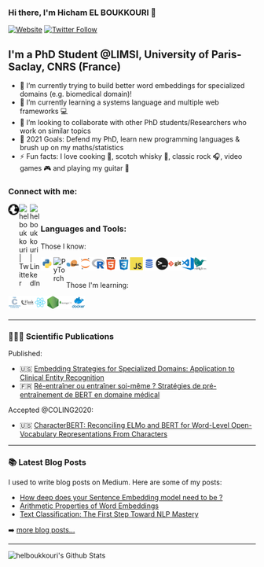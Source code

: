### Hi there, I'm Hicham EL BOUKKOURI 👋

[![Website](https://img.shields.io/website?label=https%3A%2F%2Fhelboukkouri.github.io%2Fblog%2F&style=for-the-badge&url=https%3A%2F%2Fhelboukkouri.github.io%2Fblog%2F)](https://helboukkouri.github.io/blog/)
[![Twitter Follow](https://img.shields.io/twitter/follow/helboukkouri?color=1DA1F2&logo=twitter&style=for-the-badge)](https://twitter.com/intent/follow?original_referer=https%3A%2F%2Fgithub.com%2Fhelboukkouri&screen_name=helboukkouri)

## I'm a PhD Student @LIMSI, University of Paris-Saclay, CNRS (France)

- 🔭 I’m currently trying to build better word embeddings for specialized domains (e.g. biomedical domain)!
- 🌱 I’m currently learning a systems language and multiple web frameworks 💻
- 👯 I’m looking to collaborate with other PhD students/Researchers who work on similar topics
- 🥅 2021 Goals: Defend my PhD, learn new programming languages & brush up on my maths/statistics
- ⚡ Fun facts: I love cooking 🍜, scotch whisky 🥃, classic rock 🎧, video games 🎮 and playing my guitar 🎸

### Connect with me:

[<img align="left" alt="https://helboukkouri.github.io/blog/" width="22px" src="https://raw.githubusercontent.com/iconic/open-iconic/master/svg/globe.svg" />][website]
[<img align="left" alt="helboukkouri | Twitter" width="22px" src="https://cdn.jsdelivr.net/npm/simple-icons@v3/icons/twitter.svg" />][twitter]
[<img align="left" alt="helboukkouri | LinkedIn" width="22px" src="https://cdn.jsdelivr.net/npm/simple-icons@v3/icons/linkedin.svg" />][linkedin]

<br />

### Languages and Tools:

Those I know:

<img align="left" alt="Python" width="26px" src="https://raw.githubusercontent.com/github/explore/80688e429a7d4ef2fca1e82350fe8e3517d3494d/topics/python/python.png" />
<img align="left" alt="PyTorch" width="26px" src="https://raw.githubusercontent.com/pytorch/pytorch/b85568a54a9c60986235ad1e0cc5dffc71b9d5b1/docs/source/_static/img/pytorch-logo-flame.svg" />
<img align="left" alt="Scikit-Learn" width="26px" src="https://raw.githubusercontent.com/github/explore/80688e429a7d4ef2fca1e82350fe8e3517d3494d/topics/scikit-learn/scikit-learn.png" />
<img align="left" alt="Jupyter Notebook" width="26px" src="https://raw.githubusercontent.com/github/explore/80688e429a7d4ef2fca1e82350fe8e3517d3494d/topics/jupyter-notebook/jupyter-notebook.png" />
<img align="left" alt="R" width="26px" src="https://raw.githubusercontent.com/github/explore/80688e429a7d4ef2fca1e82350fe8e3517d3494d/topics/r/r.png" />
<img align="left" alt="HTML" width="26px" src="https://raw.githubusercontent.com/github/explore/80688e429a7d4ef2fca1e82350fe8e3517d3494d/topics/html/html.png" />
<img align="left" alt="CSS" width="26px" src="https://raw.githubusercontent.com/github/explore/80688e429a7d4ef2fca1e82350fe8e3517d3494d/topics/css/css.png" />
<img align="left" alt="JavaScript" width="26px" src="https://raw.githubusercontent.com/github/explore/80688e429a7d4ef2fca1e82350fe8e3517d3494d/topics/javascript/javascript.png" />
<img align="left" alt="SQL" width="26px" src="https://raw.githubusercontent.com/github/explore/80688e429a7d4ef2fca1e82350fe8e3517d3494d/topics/sql/sql.png" />
<img align="left" alt="Terminal" width="26px" src="https://raw.githubusercontent.com/github/explore/80688e429a7d4ef2fca1e82350fe8e3517d3494d/topics/terminal/terminal.png" />
<img align="left" alt="Git" width="26px" src="https://raw.githubusercontent.com/github/explore/80688e429a7d4ef2fca1e82350fe8e3517d3494d/topics/git/git.png" />
<img align="left" alt="Visual Studio Code" width="26px" src="https://raw.githubusercontent.com/github/explore/80688e429a7d4ef2fca1e82350fe8e3517d3494d/topics/visual-studio-code/visual-studio-code.png" />
<img align="left" alt="LaTeX" width="26px" src="https://raw.githubusercontent.com/github/explore/80688e429a7d4ef2fca1e82350fe8e3517d3494d/topics/latex/latex.png" />

<br />
<br />

Those I'm learning:

<img align="left" alt="C" width="26px" src="https://raw.githubusercontent.com/github/explore/80688e429a7d4ef2fca1e82350fe8e3517d3494d/topics/c/c.png" />
<img align="left" alt="Flask" width="26px" src="https://raw.githubusercontent.com/github/explore/80688e429a7d4ef2fca1e82350fe8e3517d3494d/topics/flask/flask.png" />
<img align="left" alt="React" width="26px" src="https://raw.githubusercontent.com/github/explore/80688e429a7d4ef2fca1e82350fe8e3517d3494d/topics/react/react.png" />
<img align="left" alt="Node" width="26px" src="https://raw.githubusercontent.com/github/explore/80688e429a7d4ef2fca1e82350fe8e3517d3494d/topics/nodejs/nodejs.png" />
<img align="left" alt="MongoDB" width="26px" src="https://raw.githubusercontent.com/github/explore/80688e429a7d4ef2fca1e82350fe8e3517d3494d/topics/mongodb/mongodb.png" />
<img align="left" alt="Docker" width="26px" src="https://raw.githubusercontent.com/github/explore/80688e429a7d4ef2fca1e82350fe8e3517d3494d/topics/docker/docker.png" />

<br />
<br />

---

### 👨🏻‍🔬 Scientific Publications

Published:

- 🇺🇸 <a href="https://helboukkouri.github.io/blog/assets/pdf/acl_srw_2019_en.pdf">Embedding Strategies for Specialized Domains: Application to Clinical Entity Recognition</a>
- 🇫🇷 <a href="https://helboukkouri.github.io/blog/assets/pdf/recital_2020_fr.pdf">Ré-entraîner ou entraîner soi-même ? Stratégies de pré-entraînement de BERT en domaine médical</a>

Accepted @COLING2020:

- 🇺🇸 <a href="https://coling2020.org/">CharacterBERT: Reconciling ELMo and BERT for Word-Level Open-Vocabulary Representations From Characters</a>

---

### 📚 Latest Blog Posts

I used to write blog posts on Medium. Here are some of my posts:

- [How deep does your Sentence Embedding model need to be ?](https://medium.com/data-from-the-trenches/how-deep-does-your-sentence-embedding-model-need-to-be-cdffa191cb53)
- [Arithmetic Properties of Word Embeddings](https://medium.com/data-from-the-trenches/arithmetic-properties-of-word-embeddings-e918e3fda2ac)
- [Text Classification: The First Step Toward NLP Mastery](https://medium.com/data-from-the-trenches/text-classification-the-first-step-toward-nlp-mastery-f5f95d525d73)

➡️ [more blog posts...](https://helboukkouri.github.io/blog/about/)

---

<img align="left" alt="helboukkouri's Github Stats" src="https://github-readme-stats.vercel.app/api?username=helboukkouri&show_icons=true&hide_border=true&count_private=true" />

[website]: https://helboukkouri.github.io/blog/
[twitter]: https://twitter.com/helboukkouri
[linkedin]: https://www.linkedin.com/in/helboukkouri/
